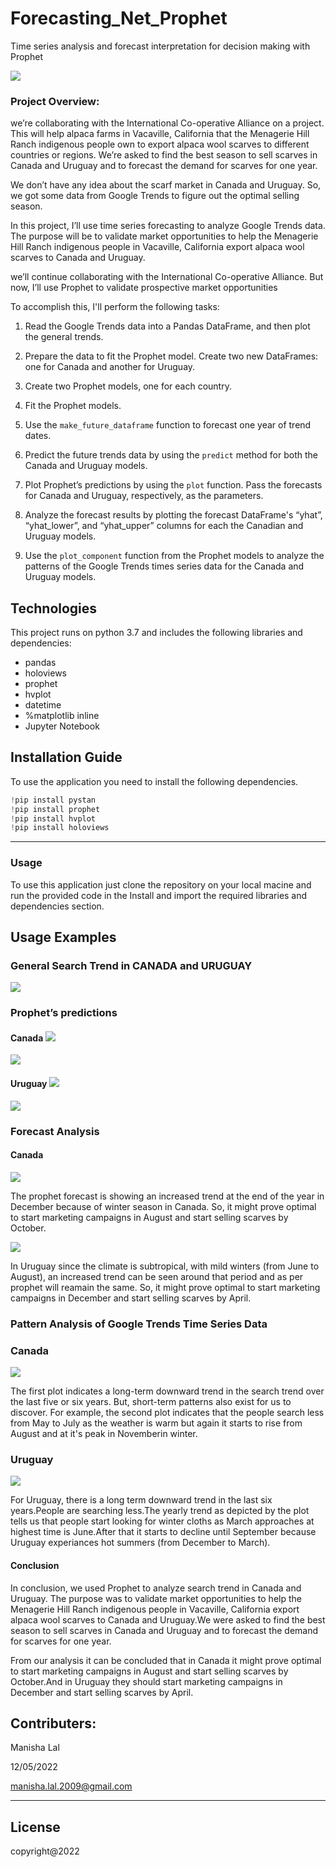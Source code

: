 # Forecasting_Net_Prophet
Time series analysis  and  forecast interpretation for decision making with Prophet

![](Resources/fb_prophet.jpg)

### Project Overview:


we’re collaborating with the International Co-operative Alliance on a project. This will help alpaca farms in Vacaville, California that the Menagerie Hill Ranch indigenous people own to export alpaca wool scarves to different countries or regions. We’re asked to find the best season to sell scarves in Canada and Uruguay and to forecast the demand for scarves for one year.

We don’t have any idea about the scarf market in Canada and Uruguay. So, we got some data from Google Trends to figure out the optimal selling season.

In this project, I’ll use time series forecasting to analyze Google Trends data. The purpose will be to validate market opportunities to help the Menagerie Hill Ranch indigenous people in Vacaville, California export alpaca wool scarves to Canada and Uruguay.

we’ll continue collaborating with the International Co-operative Alliance. But now, I’ll use Prophet to validate prospective market opportunities

To accomplish this, I'll perform the following tasks:

1. Read the Google Trends data into a Pandas DataFrame, and then plot the general trends.

2. Prepare the data to fit the Prophet model. Create two new DataFrames: one for Canada and another for Uruguay.

3. Create two Prophet models, one for each country.

4. Fit the Prophet models.

5. Use the `make_future_dataframe` function to forecast one year of trend dates.


6. Predict the future trends data by using the `predict` method for both the Canada and Uruguay models. 

7. Plot Prophet’s predictions by using the `plot` function. Pass the forecasts for Canada and Uruguay, respectively, as the parameters. 

8. Analyze the forecast results by plotting the forecast DataFrame's “yhat”, “yhat_lower”, and “yhat_upper” columns for each the Canadian and Uruguay models. 

9. Use the `plot_component` function from the Prophet models to analyze the patterns of the Google Trends times series data for the Canada and Uruguay models.  

## Technologies
This project runs on python 3.7 and includes the following libraries and dependencies:

* pandas 
* holoviews 
* prophet 
* hvplot
* datetime 
* %matplotlib inline
* Jupyter Notebook

## Installation Guide

To use the application you need to install the following dependencies.

```python
!pip install pystan
!pip install prophet
!pip install hvplot
!pip install holoviews

``` 
---

### Usage

To use this application just clone the repository on your local macine and run the provided code in the Install and import the required libraries and dependencies section.

## Usage Examples

### General Search Trend in CANADA and URUGUAY

![](Resources/general_trend.jpg)

### Prophet’s predictions

#### Canada ![](Resources/canada.jpg)


![](Resources/plot_canada.jpg)


#### Uruguay ![](Resources/uruguay.jpg)

![](Resources/plot_uruguay.jpg)


### Forecast Analysis
#### Canada
![](Resources/pred_canada.jpg)

The prophet forecast is showing an increased trend at the end of the year in December because of winter season in Canada. So, it might prove optimal to start marketing campaigns in August and start selling scarves by October.

![](Resources/pred_uruguay.jpg)

In Uruguay since the climate is subtropical, with mild winters (from June to August), an increased trend can be seen around that period and as per prophet will reamain the same. So, it might prove optimal to start marketing campaigns in December and start selling scarves by April.

### Pattern Analysis of Google Trends Time Series Data

### Canada
![](Resources/pattern_canada.jpg)

The first plot indicates a long-term downward trend in the search trend over the last five or six years. But, short-term patterns also exist for us to discover. For example, the second plot indicates that the people search less from May to July as the weather is warm but again it starts to rise from August and at it's peak in Novemberin winter.


### Uruguay
![](Resources/pattern_uruguay.jpg)

For Uruguay, there is a long term downward trend in the last six years.People are searching less.The yearly trend as depicted by the plot tells us that people start looking for winter cloths as March approaches at highest time is June.After that it starts to decline until September because Uruguay experiances hot summers (from December to March).

#### Conclusion

In conclusion, we used Prophet to analyze search trend in Canada and Uruguay. The purpose was to validate market opportunities to help the Menagerie Hill Ranch indigenous people in Vacaville, California export alpaca wool scarves to Canada and Uruguay.We were asked to find the best season to sell scarves in Canada and Uruguay and to forecast the demand for scarves for one year.

From our analysis it can be concluded that in Canada it might prove optimal to start marketing campaigns in August and start selling scarves by October.And in Uruguay they should start marketing campaigns in December and start selling scarves by April.


## Contributers:

Manisha Lal

12/05/2022

manisha.lal.2009@gmail.com
___


## License

copyright@2022

